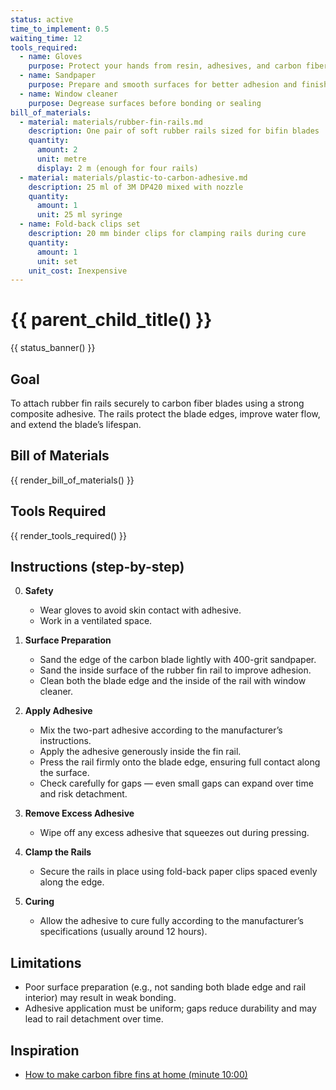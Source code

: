 ```yaml
---
status: active
time_to_implement: 0.5
waiting_time: 12
tools_required:
  - name: Gloves
    purpose: Protect your hands from resin, adhesives, and carbon fibers
  - name: Sandpaper
    purpose: Prepare and smooth surfaces for better adhesion and finish
  - name: Window cleaner
    purpose: Degrease surfaces before bonding or sealing
bill_of_materials:
  - material: materials/rubber-fin-rails.md
    description: One pair of soft rubber rails sized for bifin blades
    quantity:
      amount: 2
      unit: metre
      display: 2 m (enough for four rails)
  - material: materials/plastic-to-carbon-adhesive.md
    description: 25 ml of 3M DP420 mixed with nozzle
    quantity:
      amount: 1
      unit: 25 ml syringe
  - name: Fold-back clips set
    description: 20 mm binder clips for clamping rails during cure
    quantity:
      amount: 1
      unit: set
    unit_cost: Inexpensive
---
```

# {{ parent_child_title() }}
{{ status_banner() }}

## Goal

To attach rubber fin rails securely to carbon fiber blades using a strong composite adhesive.
The rails protect the blade edges, improve water flow, and extend the blade’s lifespan.

## Bill of Materials

{{ render_bill_of_materials() }}

## Tools Required
{{ render_tools_required() }}

## Instructions (step-by-step)

0. **Safety**
      - Wear gloves to avoid skin contact with adhesive.
      - Work in a ventilated space.

1. **Surface Preparation**
      - Sand the edge of the carbon blade lightly with 400-grit sandpaper.
      - Sand the inside surface of the rubber fin rail to improve adhesion.
      - Clean both the blade edge and the inside of the rail with window cleaner.

2. **Apply Adhesive**
      - Mix the two-part adhesive according to the manufacturer’s instructions.
      - Apply the adhesive generously inside the fin rail.
      - Press the rail firmly onto the blade edge, ensuring full contact along the surface.
      - Check carefully for gaps — even small gaps can expand over time and risk detachment.

3. **Remove Excess Adhesive**
      - Wipe off any excess adhesive that squeezes out during pressing.

4. **Clamp the Rails**
      - Secure the rails in place using fold-back paper clips spaced evenly along the edge.

5. **Curing**
      - Allow the adhesive to cure fully according to the manufacturer’s specifications (usually around 12 hours).

## Limitations

- Poor surface preparation (e.g., not sanding both blade edge and rail interior) may result in weak bonding.
- Adhesive application must be uniform; gaps reduce durability and may lead to rail detachment over time.

## Inspiration
- [How to make carbon fibre fins at home (minute 10:00)](https://youtu.be/mB1JW75E_7k?si=SxF3T3McjTknNW6e&t=501)